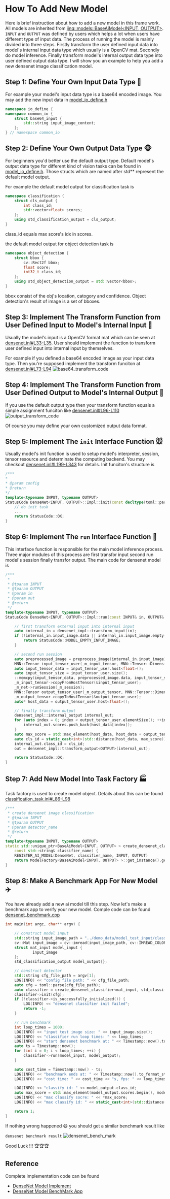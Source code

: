 # How To Add New Model

Here is brief instruction about how to add a new model in this frame work. All models are inherited from [jinq::models::BaseAiModel<INPUT, OUTPUT>](../src/models/base_model.h). `INPUT` and `OUTPUT` was defined by users which helps a lot when users have different type of input data. The process of running the model is mainly divided into three steps. Firstly transform the user defined input data into model's internal input data type which usually is a OpenCV mat. Secondly do model inference. Finally transform model's internal output data type into user defined output data type. I will show you an example to help you add a new densenet image classification model.

## Step 1: Define Your Own Input Data Type :cowboy_hat_face:

For example your model's input data type is a base64 encoded image. You may add the new input data in [model_io_define.h](../src/models/model_io_define.h)

```cpp
namespace io_define {
namespace common_io {
    struct base64_input {
        std::string input_image_content;
    };
} // namespace common_io
```

## Step 2: Define Your Own Output Data Type :monkey_face:

For beginners you'd better use the default output type. Default model's output data type for different kind of vision tasks can be found in [model_io_define.h](../src/models/model_io_define.h). Those structs which are named after std** represent the default model output. 

For example the default model output for classification task is

```cpp
namespace classification {
    struct cls_output {
        int class_id;
        std::vector<float> scores;
    };
    using std_classification_output = cls_output;
} 
```

class_id equals max score's idx in scores.

the default model output for object detection task is

```cpp
namespace object_detection {
    struct bbox {
        cv::Rect2f bbox;
        float score;
        int32_t class_id;
    };
    using std_object_detection_output = std::vector<bbox>;
}
```

bbox consist of the obj's location, catogory and confidence. Object detection's result of image is a set of bboxes.

## Step 3: Implement The Transform Function from User Defined Input to Model's Internal Input :dog:

Usually the model's input is a OpenCV format mat which can be seen at [densenet.inl#L33-L35](../src/models/classification/densenet.inl). User should implement the function to transform user defined input into internal input by themselves.

For example if you defined a base64 encoded image as your input data type. Then you're supposed implement the transform funciton at [densenet.inl#L73-L94](../src/models/classification/densenet.inl)
![base64_transform_code](../resources/images/eg_transform_base64_to_mat.png)

## Step 4: Implement The Transform Function from User Defined Output to Model's Internal Output :pig_nose:

If you use the default output type then your transform function equals a simple assignment funciton like [densenet.inl#L96-L110](../src/models/classification/densenet.inl)
![output_transform_code](../resources/images/eg_transform_output.png)

Of course you may define your own customized output data format.

## Step 5: Implement The `init` Interface Function :mouse:

Usually model's init function is used to setup model's interpreter, session, tensor resource and determinate the computing backend. You may checkout [densenet.inl#L199-L343](../src/models/classification/densenet.inl) for details. Init funciton's structure is

```cpp
/***
*
* @param config
* @return
*/
template<typename INPUT, typename OUTPUT>
StatusCode DenseNet<INPUT, OUTPUT>::Impl::init(const decltype(toml::parse(""))& config) {
    // do init task
    ...
    return StatusCode::OK;
}
```

## Step 6: Implement The `run` Interface Function :elephant:

This interface function is responsible for the main model inference process. Three major modules of this process are first transfor input second run model's session finally transfor output. The main code for densenet model is

```cpp
/***
 *
 * @tparam INPUT
 * @tparam OUTPUT
 * @param in
 * @param out
 * @return
 */
template<typename INPUT, typename OUTPUT>
StatusCode DenseNet<INPUT, OUTPUT>::Impl::run(const INPUT& in, OUTPUT& out) {

    // first transform external input into internal input
    auto internal_in = densenet_impl::transform_input(in);
    if (!internal_in.input_image.data || internal_in.input_image.empty()) {
        return StatusCode::MODEL_EMPTY_INPUT_IMAGE;
    }

    // second run session
    auto preprocessed_image = preprocess_image(internal_in.input_image);
    MNN::Tensor input_tensor_user(_m_input_tensor, MNN::Tensor::DimensionType::TENSORFLOW);
    auto input_tensor_data = input_tensor_user.host<float>();
    auto input_tensor_size = input_tensor_user.size();
    ::memcpy(input_tensor_data, preprocessed_image.data, input_tensor_size);
    _m_input_tensor->copyFromHostTensor(&input_tensor_user);
    _m_net->runSession(_m_session);
    MNN::Tensor output_tensor_user(_m_output_tensor, MNN::Tensor::DimensionType::TENSORFLOW);
    _m_output_tensor->copyToHostTensor(&output_tensor_user);
    auto* host_data = output_tensor_user.host<float>();

    // finally transform output
    densenet_impl::internal_output internal_out;
    for (auto index = 0; index < output_tensor_user.elementSize(); ++index) {
        internal_out.scores.push_back(host_data[index]);
    }
    auto max_score = std::max_element(host_data, host_data + output_tensor_user.elementSize());
    auto cls_id = static_cast<int>(std::distance(host_data, max_score));
    internal_out.class_id = cls_id;
    out = densenet_impl::transform_output<OUTPUT>(internal_out);

    return StatusCode::OK;
}
```

## Step 7: Add New Model Into Task Factory :factory:

Task factory is used to create model object. Details about this can be found [classification_task.inl#L86-L98](../src/factory/classification_task.h)

```cpp
/***
 * create densenet image classification
 * @tparam INPUT
 * @tparam OUTPUT
 * @param detector_name
 * @return
 */
template<typename INPUT, typename OUTPUT>
static std::unique_ptr<BaseAiModel<INPUT, OUTPUT> > create_densenet_classifier(
    const std::string& classifier_name) {
    REGISTER_AI_MODEL(DenseNet, classifier_name, INPUT, OUTPUT)
    return ModelFactory<BaseAiModel<INPUT, OUTPUT> >::get_instance().get_model(classifier_name);
}
```

## Step 8: Make A Benchmark App For New Model :airplane:

You have already add a new ai model till this step. Now let's make a benchmark app to verify your new model. Comple code can be found [densenet_benchmark.cpp](../src/apps/model_benchmark/classification/densenet_benchmark.cpp)

```cpp
int main(int argc, char** argv) {

    // construct model input
    std::string input_image_path = "../demo_data/model_test_input/classification/ILSVRC2012_val_00000003.JPEG";
    cv::Mat input_image = cv::imread(input_image_path, cv::IMREAD_COLOR);
    struct mat_input model_input {
            input_image
    };
    std_classification_output model_output{};

    // construct detector
    std::string cfg_file_path = argv[1];
    LOG(INFO) << "config file path: " << cfg_file_path;
    auto cfg = toml::parse(cfg_file_path);
    auto classifier = create_densenet_classifier<mat_input, std_classification_output>("densenet");
    classifier->init(cfg);
    if (!classifier->is_successfully_initialized()) {
        LOG(INFO) << "densenet classifier init failed";
        return -1;
    }

    // run benchmark
    int loop_times = 1000;
    LOG(INFO) << "input test image size: " << input_image.size();
    LOG(INFO) << "classifier run loop times: " << loop_times;
    LOG(INFO) << "start densenet benchmark at: " << Timestamp::now().to_format_str();
    auto ts = Timestamp::now();
    for (int i = 0; i < loop_times; ++i) {
        classifier->run(model_input, model_output);
    }

    auto cost_time = Timestamp::now() - ts;
    LOG(INFO) << "benchmark ends at: " << Timestamp::now().to_format_str();
    LOG(INFO) << "cost time: " << cost_time << "s, fps: " << loop_times / cost_time;

    LOG(INFO) << "classify id: " << model_output.class_id;
    auto max_score = std::max_element(model_output.scores.begin(), model_output.scores.end());
    LOG(INFO) << "max classify socre: " << *max_score;
    LOG(INFO) << "max classify id: " << static_cast<int>(std::distance(model_output.scores.begin(), max_score));

    return 1;
}
```

If nothing wrong happened :smile: you should get a similar benchmark result like

`densenet benchmark result`
![densenet_bench_mark](../resources/images/densenet_model_benchmark_result.png)

Good Luck !!! :trophy::trophy::trophy:

## Reference

Complete implementation code can be found

* [DenseNet Model Implement](../src/models/classification/densenet.inl)
* [DenseNet Model BenchMark App](../src/apps/model_benchmark/classification/densenet_benchmark.cpp)
